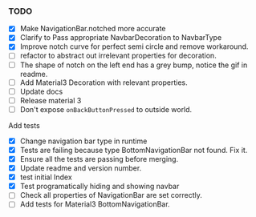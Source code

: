  ### TODO


 - [X] Make NavigationBar.notched more accurate
 - [X] Clarify to Pass appropriate NavbarDecoration to NavbarType
 - [X] Improve notch curve for perfect semi circle and remove workaround.
 - [ ] refactor to abstract out irrelevant properties for decoration.
-  [ ] The shape of notch on the left end has a grey bump, notice the gif in readme.
-  [ ] Add Material3 Decoration with relevant properties.
 - [ ] Update docs
 - [ ] Release material 3
 - [ ] Don't expose `onBackButtonPressed` to outside world.

  Add tests
 - [X] Change navigation bar type in runtime
 - [X] Tests are failing because type BottomNavigationBar not found. Fix it.
 - [X] Ensure all the tests are passing before merging.
 - [X] Update readme and version number.
 - [X] test initial Index
 - [X] Test programatically hiding and showing navbar
 - [ ] Check all properties of NavigationBar are set correctly.
 - [ ] Add tests for Material3 BottomNavigationBar.
